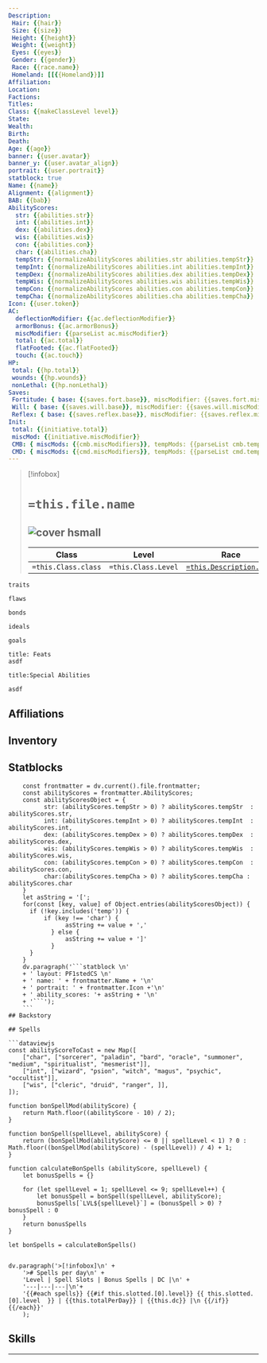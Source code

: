 ```yaml
---
Description:
 Hair: {{hair}}
 Size: {{size}}
 Height: {{height}}
 Weight: {{weight}}
 Eyes: {{eyes}}
 Gender: {{gender}}
 Race: {{race.name}} 
 Homeland: [[{{Homeland}}]]
Affiliation: 
Location: 
Factions: 
Titles: 
Class: {{makeClassLevel level}}
State: 
Wealth: 
Birth: 
Death: 
Age: {{age}} 
banner: {{user.avatar}} 
banner_y: {{user.avatar_align}}
portrait: {{user.portrait}}
statblock: true
Name: {{name}}
Alignment: {{alignment}}
BAB: {{bab}} 
AbilityScores:
  str: {{abilities.str}}
  int: {{abilities.int}}
  dex: {{abilities.dex}}
  wis: {{abilities.wis}}
  con: {{abilities.con}}
  char: {{abilities.cha}}
  tempStr: {{normalizeAbilityScores abilities.str abilities.tempStr}}
  tempInt: {{normalizeAbilityScores abilities.int abilities.tempInt}}
  tempDex: {{normalizeAbilityScores abilities.dex abilities.tempDex}}
  tempWis: {{normalizeAbilityScores abilities.wis abilities.tempWis}}
  tempCon: {{normalizeAbilityScores abilities.con abilities.tempCon}}
  tempCha: {{normalizeAbilityScores abilities.cha abilities.tempCha}}
Icon: {{user.token}}
AC:
  deflectionModifier: {{ac.deflectionModifier}}
  armorBonus: {{ac.armorBonus}}
  miscModifier: {{parseList ac.miscModifier}}
  total: {{ac.total}}
  flatFooted: {{ac.flatFooted}}
  touch: {{ac.touch}}
HP: 
 total: {{hp.total}}
 wounds: {{hp.wounds}}
 nonLethal: {{hp.nonLethal}}
Saves:
 Fortitude: { base: {{saves.fort.base}}, miscModifier: {{saves.fort.miscModifier}}, tempModifier: {{saves.fort.tempModifier}}, otherModifiers: {{parseList saves.fort.otherModifiers}}, total: {{saves.fort.total}} }
 Will: { base: {{saves.will.base}}, miscModifier: {{saves.will.miscModifier}}, tempModifier: {{saves.will.tempModifier}}, otherModifiers: {{parseList saves.will.otherModifiers}}, total: {{saves.will.total}} }
 Reflex: { base: {{saves.reflex.base}}, miscModifier: {{saves.reflex.miscModifier}}, tempModifier: {{saves.reflex.tempModifier}}, otherModifiers: {{parseList saves.reflex.otherModifiers}}, total: {{saves.reflex.total}} }
Init: 
 total: {{initiative.total}}
 miscMod: {{initiative.miscModifier}}
 CMB: { miscMods: {{cmb.miscModifiers}}, tempMods: {{parseList cmb.tempModifiers}}, sizeMods: {{cmb.sizeModifiers }} , total: {{cmb.total}} } 
 CMD: { miscMods: {{cmd.miscModifiers}}, tempMods: {{parseList cmd.tempModifiers}}, sizeMods: {{cmd.sizeModifiers }} , total: {{cmd.total}} }
---
```


>[!infobox]
># `=this.file.name` 
>![cover hsmall]({{user.portrait}})
> --- 
>Class | Level  | Race |
> ---|---|---|
> `=this.Class.class`|`=this.Class.Level`| [`=this.Description.Race`]({{race.url}})

```ad-Tr
traits
```

```ad-fw
flaws
```

```ad-Bd
bonds
```

```ad-idl
ideals
```

```ad-goals
goals
```

```ad-ft
title: Feats
asdf

```

```ad-sk
title:Special Abilities

asdf
```
## Affiliations

## Inventory

## Statblocks
```dataviewjs
	const frontmatter = dv.current().file.frontmatter;
	const abilityScores = frontmatter.AbilityScores;
	const abilityScoresObject = {
		  str: (abilityScores.tempStr > 0) ? abilityScores.tempStr  : abilityScores.str,
		  int: (abilityScores.tempInt > 0) ? abilityScores.tempInt  : abilityScores.int,
		  dex: (abilityScores.tempDex > 0) ? abilityScores.tempDex  : abilityScores.dex,
		  wis: (abilityScores.tempWis > 0) ? abilityScores.tempWis  : abilityScores.wis, 
		  con: (abilityScores.tempCon > 0) ? abilityScores.tempCon  : abilityScores.con, 
		  char:(abilityScores.tempCha > 0) ? abilityScores.tempCha : abilityScores.char 
	}
	let asString = '[';
	for(const [key, value] of Object.entries(abilityScoresObject)) {
	  if (!key.includes('temp')) {
		  if (key !== 'char') {
				asString += value + ','
			} else {
				asString += value + ']'
			}
	  }	
	}
	dv.paragraph('```statblock \n' 
	+ ' layout: PF1stedCS \n' 
	+ ' name: ' + frontmatter.Name + '\n'
	+ ' portrait: ' + frontmatter.Icon +'\n'
	+ ' ability_scores: '+ asString + '\n'
	+ '```');
	```
## Backstory

## Spells

```dataviewjs
const abilityScoreToCast = new Map([
	["char", ["sorcerer", "paladin", "bard", "oracle", "summoner", "medium", "spiritualist", "mesmerist"]],
	["int", ["wizard", "psion", "witch", "magus", "psychic", "occultist"]],
	["wis", ["cleric", "druid", "ranger", ]],
]);

function bonSpellMod(abilityScore) {
    return Math.floor((abilityScore - 10) / 2);
}

function bonSpell(spellLevel, abilityScore) {
	return (bonSpellMod(abilityScore) <= 0 || spellLevel < 1) ? 0 : Math.floor((bonSpellMod(abilityScore) - (spellLevel)) / 4) + 1;
}

function calculateBonSpells (abilityScore, spellLevel) {
    let bonusSpells = {}
    
    for (let spellLevel = 1; spellLevel <= 9; spellLevel++) {
        let bonusSpell = bonSpell(spellLevel, abilityScore);
        bonusSpells[`LVL${spellLevel}`] = (bonusSpell > 0) ? bonusSpell : 0
    }
    return bonusSpells
}

let bonSpells = calculateBonSpells()


dv.paragraph('>[!infobox]\n' + 
	'># Spells per day\n' +
	'Level | Spell Slots | Bonus Spells | DC |\n' +
	'---|---|---|\n'+
	'{{#each spells}} {{#if this.slotted.[0].level}} {{ this.slotted.[0].level  }} | {{this.totalPerDay}} | {{this.dc}} |\n {{/if}}{{/each}}'
	);
```





## Skills


---